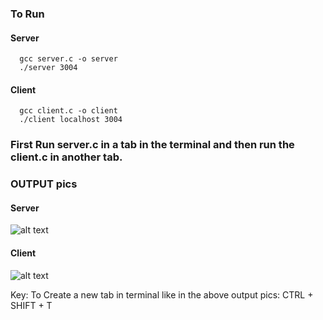 ### To Run 
#### Server 
      gcc server.c -o server
      ./server 3004

#### Client
      gcc client.c -o client
      ./client localhost 3004

### First Run server.c in a tab in the terminal and then run the client.c in another tab.


### OUTPUT pics

#### Server

![alt text](https://github.com/ashwin417/Networking_Lab/blob/main/UDP_Client_Server/Server.png)


#### Client

![alt text](https://github.com/ashwin417/Networking_Lab/blob/main/UDP_Client_Server/Client.png)

Key: To Create a new tab in terminal like in the above output pics:           CTRL + SHIFT + T

